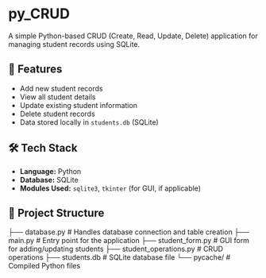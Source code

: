 # py_CRUD

A simple Python-based CRUD (Create, Read, Update, Delete) application for managing student records using SQLite.

## 📌 Features
- Add new student records
- View all student details
- Update existing student information
- Delete student records
- Data stored locally in `students.db` (SQLite)

## 🛠️ Tech Stack
- **Language:** Python
- **Database:** SQLite
- **Modules Used:** `sqlite3`, `tkinter` (for GUI, if applicable)

## 📂 Project Structure
├── database.py           # Handles database connection and table creation
├── main.py               # Entry point for the application 
├── student_form.py       # GUI form for adding/updating students 
├── student_operations.py # CRUD operations 
├── students.db           # SQLite database file 
└── pycache/          # Compiled Python files
